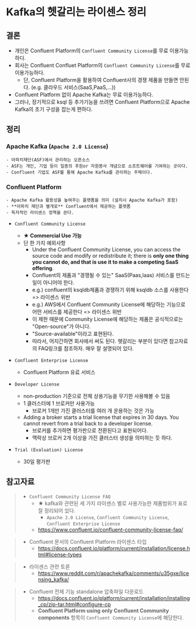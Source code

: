 # Kafka의 헷갈리는 라이센스 정리

## 결론
- 개인은 Confluent Platform의 `Confluent Community License`를 무료 이용가능하다.
- 회사는 Confluent Confluet Platform의 `Confluent Community License`를 무료 이용가능하다.
    - 단, Confluent Platform을 활용하여 Confluent사의 경쟁 제품을 만들면 안된다. (e.g. 클라우드 서비스(SaaS,PaaS,...))
- Confluent Platform 없이 Apache Kafka는 무료 이용가능하다.
- 그러나, 장기적으로 ksql 등 추가기능을 쓰려면 Confluent Platform으로 Apache Kafka의 초기 구성을 잡는게 편하다.


## 정리
### Apache Kafka (`Apache 2.0 License`)
    - 아파치재단(ASF)에서 관리하는 오픈소스
    - ASF는 개인, 기업 등이 일종의 후원or 자원봉사 개념으로 소프트웨어를 기여하는 곳이다.
    - Confluent 기업도 ASF를 통해 Apache Kafka를 관리하는 주체이다.

### Confluent Platform
    - Apache Kafka 활용성을 높여주는 플랫폼을 의미 (설치시 Apache Kafka가 포함)
    - **아파치 재단과 별개로** Confluent에서 제공하는 플랫폼
    - 독자적인 라이센스 정책을 쓴다.

- `Confluent Community License`
    - **★ Commercial Use 가능**
    - 단 한 가지 예외사항
        - Under the Confluent Community License, you can access the source code and modify or redistribute it; there is **only one thing you cannot do, and that is use it to make a competing SaaS offering**.
        - Confluent의 제품과 "경쟁될 수 있는" SaaS(Paas,Iaas) 서비스를 만드는 일이 아니어야 한다.
        - e.g.) confluent의 ksqldb제품과 경쟁하기 위해 ksqldb 소스를 사용한다 => 라이센스 위반
        - e.g.) AWS에서 Confluent Community License에 해당하는 기능으로 어떤 서비스를 제공한다 => 라이센스 위반
        - 이 제한 때문에 Community License에 해당하는 제품은 공식적으로는 "Open-source"가 아니다.
        - "Source-available"이라고 표현된다.
        - 따라서, 어지간하면 회사에서 써도 된다. 헷갈리는 부분이 있다면 참고자료의 FAQ링크를 참조하자. 매우 잘 설명되어 있다.

- `Confluent Enterprise License`
    - Confluent Platform 유료 서비스

- `Developer License`
    - non-production 기준으로 전체 상용기능을 무기한 사용해볼 수 있음
    - 1 클러스터에 1 브로커만 사용가능
        - 브로커 1개만 가진 클러스터를 여러 개 운용하는 것은 가능
    - Adding a broker starts a trial license that expires in 30 days. You cannot revert from a trial back to a developer license.
        - 브로커를 추가하면 평가판으로 전환된다고 표현되어다.
        - 맥락상 브로커 2개 이상을 가진 클러스터 생성을 의미하는 듯 하다.

- `Trial (Evaluation) License`
    - 30일 평가판


## 참고자료
>- `Confluent Community License FAQ`
>	- ★ kafka와 관련된 세 가지 라이센스 별로 사용가능한 제품범위가 표로 잘 정리되어 있다.
>        - `Apache 2.0 License`, `Confluent Community License`, `Confluent Enterprise License`
>	- https://www.confluent.io/confluent-community-license-faq/

>- Confluent 문서의 Confluent Platform 라이센스 타입
>    - https://docs.confluent.io/platform/current/installation/license.html#license-types

>- 라이센스 관련 토론
>	- https://www.reddit.com/r/apachekafka/comments/u35gxe/licensing_kafka/

>- Confluent 전체 기능 standalone 압축파일 다운로드
>	- https://docs.confluent.io/platform/current/installation/installing_cp/zip-tar.html#configure-cp
>	- **Confluent Platform using only Confluent Community components** 항목이 `Confluent Community License`에 해당한다.